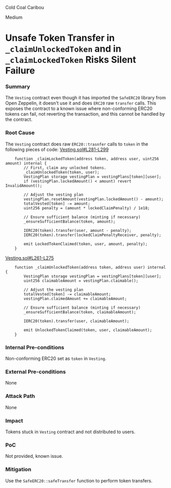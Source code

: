 Cold Coal Caribou

Medium

# Unsafe Token Transfer in `_claimUnlockedToken` and in `_claimLockedToken` Risks Silent Failure

### Summary

The `Vesting` contract even though it has imported the `SafeERC20` library from Open Zeppelin, it doesn't use it and does `ERC20` raw `transfer` calls. This exposes the contract to a known issue where non-conforming ERC20 tokens can fail, not reverting the transaction, and this cannot be handled by the contract. 

### Root Cause

The `Vesting` contract does raw `ERC20::trasnfer` calls to `token` in the following pieces of code:
[Vesting.sol#L281-L299](https://github.com/sherlock-audit/2025-03-symm-io-stacking/blob/d7cf7fc96af1c25b53a7b500a98b411cd018c0d3/token/contracts/vesting/Vesting.sol#L281-L299)
```solidity
	function _claimLockedToken(address token, address user, uint256 amount) internal {
		// First, claim any unlocked tokens.
		_claimUnlockedToken(token, user);
		VestingPlan storage vestingPlan = vestingPlans[token][user];
		if (vestingPlan.lockedAmount() < amount) revert InvalidAmount();
		
		// Adjust the vesting plan
		vestingPlan.resetAmount(vestingPlan.lockedAmount() - amount);
		totalVested[token] -= amount;
		uint256 penalty = (amount * lockedClaimPenalty) / 1e18;
		
		// Ensure sufficient balance (minting if necessary)
		_ensureSufficientBalance(token, amount);
		
		IERC20(token).transfer(user, amount - penalty);
		IERC20(token).transfer(lockedClaimPenaltyReceiver, penalty);
		
		emit LockedTokenClaimed(token, user, amount, penalty);
	}
```

[Vesting.sol#L261-L275](https://github.com/sherlock-audit/2025-03-symm-io-stacking/blob/d7cf7fc96af1c25b53a7b500a98b411cd018c0d3/token/contracts/vesting/Vesting.sol#L261-L275)
```solidity
	function _claimUnlockedToken(address token, address user) internal {
		VestingPlan storage vestingPlan = vestingPlans[token][user];
		uint256 claimableAmount = vestingPlan.claimable();
		
		// Adjust the vesting plan
		totalVested[token] -= claimableAmount;
		vestingPlan.claimedAmount += claimableAmount;
		
		// Ensure sufficient balance (minting if necessary)
		_ensureSufficientBalance(token, claimableAmount);
		
		IERC20(token).transfer(user, claimableAmount);
		
		emit UnlockedTokenClaimed(token, user, claimableAmount);
	}
```

### Internal Pre-conditions

Non-conforming ERC20 set as `token` in  `Vesting`.

### External Pre-conditions

None

### Attack Path

None

### Impact

Tokens stuck in `Vesting` contract and not distributed to users.

### PoC

Not provided, known issue.

### Mitigation

Use the `SafeERC20::safeTransfer` function to perform token transfers. 